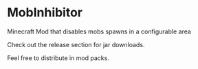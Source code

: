 # MobInhibitor
Minecraft Mod that disables mobs spawns in a configurable area

Check out the release section for jar downloads.

Feel free to distribute in mod packs.
